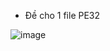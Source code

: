 - Đề cho 1 file PE32

![image](https://github.com/user-attachments/assets/03f411b9-7a5d-4314-ac4c-82f010f14ed0)

